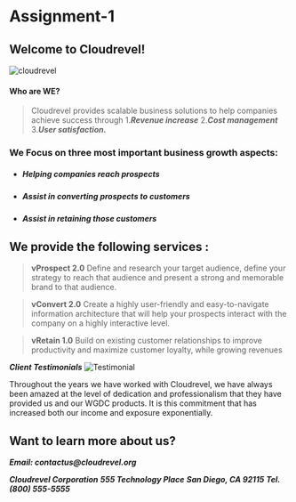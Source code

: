 # Assignment-1

## Welcome to Cloudrevel!
![cloudrevel](https://pbs.twimg.com/profile_images/1331182402681487366/ogahujUz_400x400.jpg)

#### Who are WE?

> Cloudrevel provides scalable business solutions to help companies achieve success through 
1.**_Revenue increase_** 
2.**_Cost management_** 
3.**_User satisfaction._**

### We Focus on three most important business growth aspects:

- ##### Helping companies reach prospects
- ##### Assist in converting prospects to customers
- ##### Assist in retaining those customers

## We provide the following services :

> **vProspect 2.0**
> Define and research your target audience, define your strategy to reach that audience and present a strong and memorable brand to that audience.

> **vConvert 2.0**
> Create a highly user-friendly and easy-to-navigate information architecture that will help your prospects interact with the company on a highly interactive level.

> **vRetain 1.0**
> Build on existing customer relationships to improve productivity and maximize customer loyalty, while growing revenues

**_Client Testimonials_**
![Testimonial](https://images.unsplash.com/flagged/photo-1570612861542-284f4c12e75f?ixid=MnwxMjA3fDB8MHxzZWFyY2h8Mnx8cGVyc29ufGVufDB8fDB8fA%3D%3D&ixlib=rb-1.2.1&w=1000&q=80)

Throughout the years we have worked with Cloudrevel, we have always been amazed at the level of dedication and professionalism that they have provided us and our WGDC products. It is this commitment that has increased both our income and exposure exponentially.

## Want to learn more about us? 

**_Email:  contactus@cloudrevel.org_**

**_Cloudrevel Corporation_**
**_555 Technology Place_**
**_San Diego, CA 92115_**
**_Tel. (800) 555-5555_**